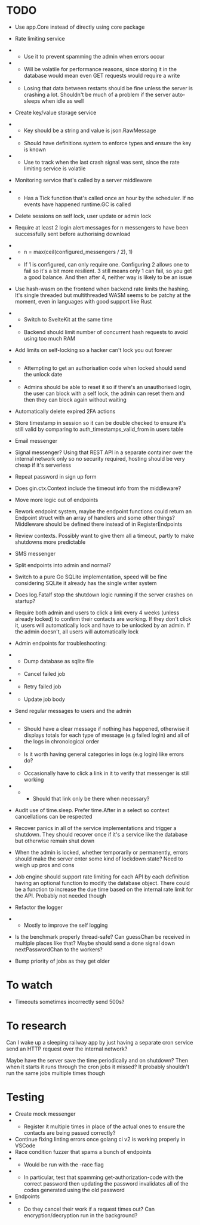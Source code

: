 # TODO

-   Use app.Core instead of directly using core package
-   Rate limiting service
-   -   Use it to prevent spamming the admin when errors occur
-   -   Will be volatile for performance reasons, since storing it in the database would mean even GET requests would require a write
-   -   Losing that data between restarts should be fine unless the server is crashing a lot. Shouldn't be much of a problem if the server auto-sleeps when idle as well
-   Create key/value storage service
-   -   Key should be a string and value is json.RawMessage
-   -   Should have definitions system to enforce types and ensure the key is known
-   -   Use to track when the last crash signal was sent, since the rate limiting service is volatile
-   Monitoring service that's called by a server middleware
-   -   Has a Tick function that's called once an hour by the scheduler. If no events have happened runtime.GC is called
-   Delete sessions on self lock, user update or admin lock
-   Require at least 2 login alert messages for n messengers to have been successfully sent before authorising download
-   -   n = max(ceil(configured_messengers / 2), 1)
-   -   If 1 is configured, can only require one. Configuring 2 allows one to fail so it's a bit more resilient. 3 still means only 1 can fail, so you get a good balance. And then after 4, neither way is likely to be an issue
-   Use hash-wasm on the frontend when backend rate limits the hashing. It's single threaded but multithreaded WASM seems to be patchy at the moment, even in languages with good support like Rust
-   -   Switch to SvelteKit at the same time
-   -   Backend should limit number of concurrent hash requests to avoid using too much RAM
-   Add limits on self-locking so a hacker can't lock you out forever
-   -   Attempting to get an authorisation code when locked should send the unlock date
-   -   Admins should be able to reset it so if there's an unauthorised login, the user can block with a self lock, the admin can reset them and then they can block again without waiting
-   Automatically delete expired 2FA actions
-   Store timestamp in session so it can be double checked to ensure it's still valid by comparing to auth_timestamps_valid_from in users table
-   Email messenger
-   Signal messenger? Using that REST API in a separate container over the internal network only so no security required, hosting should be very cheap if it's serverless
-   Repeat password in sign up form
-   Does gin.ctx.Context include the timeout info from the middleware?
-   Move more logic out of endpoints
-   Rework endpoint system, maybe the endpoint functions could return an Endpoint struct with an array of handlers and some other things? Middleware should be defined there instead of in RegisterEndpoints
-   Review contexts. Possibly want to give them all a timeout, partly to make shutdowns more predictable
-   SMS messenger
-   Split endpoints into admin and normal?
-   Switch to a pure Go SQLite implementation, speed will be fine considering SQLite it already has the single writer system
-   Does log.Fatalf stop the shutdown logic running if the server crashes on startup?
-   Require both admin and users to click a link every 4 weeks (unless already locked) to confirm their contacts are working. If they don't click it, users will automatically lock and have to be unlocked by an admin. If the admin doesn't, all users will automatically lock
-   Admin endpoints for troubleshooting:
-   -   Dump database as sqlite file
-   -   Cancel failed job
-   -   Retry failed job
-   -   Update job body
-   Send regular messages to users and the admin
-   -   Should have a clear message if nothing has happened, otherwise it displays totals for each type of message (e.g failed login) and all of the logs in chronological order
-   -   Is it worth having general categories in logs (e.g login) like errors do?
-   -   Occasionally have to click a link in it to verify that messenger is still working
-   -   -   Should that link only be there when necessary?
-   Audit use of time.sleep. Prefer time.After in a select so context cancellations can be respected
-   Recover panics in all of the service implementations and trigger a shutdown. They should recover once if it's a service like the database but otherwise remain shut down
-   When the admin is locked, whether temporarily or permanently, errors should make the server enter some kind of lockdown state? Need to weigh up pros and cons
-   Job engine should support rate limiting for each API by each definition having an optional function to modify the database object.
    There could be a function to increase the due time based on the internal rate limit for the API. Probably not needed though
-   Refactor the logger
-   -   Mostly to improve the self logging

-   Is the benchmark properly thread-safe? Can guessChan be received in multiple places like that? Maybe should send a done signal down nextPasswordChan to the workers?
-   Bump priority of jobs as they get older

# To watch

-   Timeouts sometimes incorrectly send 500s?

# To research

Can I wake up a sleeping railway app by just having a separate cron service send an HTTP request over the internal network?

Maybe have the server save the time periodically and on shutdown? Then when it starts it runs through the cron jobs it missed? It probably shouldn't run the same jobs multiple times though

# Testing

-   Create mock messenger
-   -   Register it multiple times in place of the actual ones to ensure the contacts are being passed correctly?
-   Continue fixing linting errors once golang ci v2 is working properly in VSCode
-   Race condition fuzzer that spams a bunch of endpoints
-   -   Would be run with the -race flag
-   -   In particular, test that spamming get-authorization-code with the correct password then updating the password invalidates all of the codes generated using the old password
-   Endpoints
-   -   Do they cancel their work if a request times out? Can encryption/decryption run in the background?
